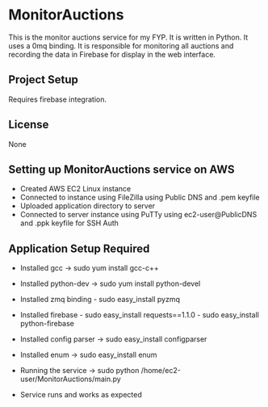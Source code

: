 # MonitorAuctions
This is the monitor auctions service for my FYP. It is written in Python. It uses a 0mq binding. It is responsible for
monitoring all auctions and recording the data in Firebase for display in the web interface.

## Project Setup
Requires firebase integration.

## License

None

## Setting up MonitorAuctions service on AWS

- Created AWS EC2 Linux instance
- Connected to instance using FileZilla using Public DNS and .pem keyfile
- Uploaded application directory to server
- Connected to server instance using PuTTy using ec2-user@PublicDNS and .ppk keyfile for SSH Auth

## Application Setup Required
- Installed gcc -> sudo yum install gcc-c++
- Installed python-dev -> sudo yum install python-devel
- Installed zmq binding - sudo easy_install pyzmq
- Installed firebase - sudo easy_install requests==1.1.0
		                 - sudo easy_install python-firebase
- Installed config parser -> sudo easy_install configparser
- Installed enum -> sudo easy_install enum

- Running the service -> sudo python /home/ec2-user/MonitorAuctions/main.py

- Service runs and works as expected
